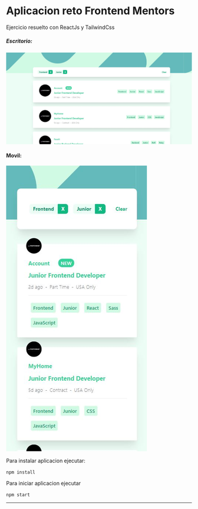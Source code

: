 # Aplicacion reto Frontend Mentors

Ejercicio resuelto con ReactJs y TailwindCss

##### Escritorio:

![Demo aplicativo](./preview.JPG)

#### Movil:

![Demo aplicativo](./preview2.JPG)



Para instalar aplicacion ejecutar:

```
npm install
```

Para iniciar aplicacion ejecutar

```
npm start
```

------